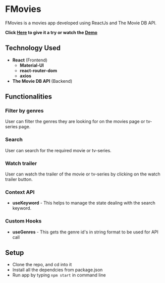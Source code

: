 # FMovies

FMovies is a movies app developed using ReactJs and The Movie DB API.

**Click [Here](https://fmovies-app.netlify.app/) to give it a try or watch the [Demo](https://youtu.be/4wYYndaQw0Q)**



## Technology Used

- **React** (Frontend)
  - **Material-UI** 
  - **react-router-dom**
  - **axios**   
- **The Movie DB API** (Backend)

## Functionalities

### Filter by genres

User can filter the genres they are looking for on the movies page or tv-series page.

### Search

User can search for the required movie or tv-series.

### Watch trailer

User can watch the trailer of the movie or tv-series by clicking on the watch trailer button.


### Context API

- **useKeyword** - This helps to manage the state dealing with the search keyword.

### Custom Hooks

- **useGenres** - This gets the genre id's in string format to be used for API call

## Setup 

- Clone the repo, and cd into it
- Install all the dependcies from package.json
- Run app by typing `npm start` in command line
